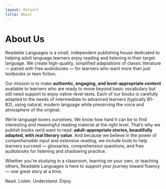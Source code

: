 ```yaml
---
layout: default
title: About
---
```


<h1 class="text-3xl font-bold mb-6 text-yellow-700">About Us</h1>

<p class="text-lg leading-relaxed mb-4">
  Readable Languages is a small, independent publishing house dedicated to helping adult language learners enjoy reading and listening in their target language. We create high-quality, simplified adaptations of classic literature — paired with free audiobooks — for learners who want more than just textbooks or teen fiction.
</p>

<p class="text-lg leading-relaxed mb-4">
  Our mission is to make <strong>authentic, engaging, and level-appropriate content</strong> available to learners who are ready to move beyond basic vocabulary but still need support to enjoy native-level texts. Each of our books is carefully adapted to the needs of intermediate to advanced learners (typically B1–B2), using natural, modern language while preserving the voice and atmosphere of the original.
</p>

<p class="text-lg leading-relaxed mb-4">
  We’re language lovers ourselves. We know how hard it can be to find interesting and meaningful reading material at the right level. That’s why we publish books we’d want to read: <strong>adult-appropriate stories, beautifully adapted, with real literary value</strong>. And because we believe in the power of <em>comprehensible input</em> and <em>extensive reading</em>, we include tools to help learners succeed — glossaries, comprehension questions, and free audiobooks for listening and shadowing practice.
</p>

<p class="text-lg leading-relaxed mb-4">
  Whether you're studying in a classroom, learning on your own, or teaching others, Readable Languages is here to support your journey toward fluency — one great story at a time.
</p>

<p class="text-lg leading-relaxed">
  Read. Listen. Understand. Enjoy.
</p>
